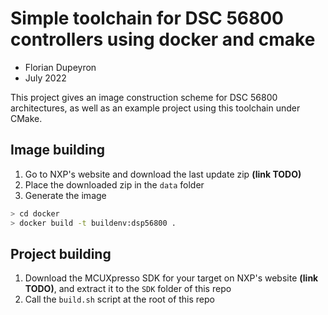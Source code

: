 Simple toolchain for DSC 56800 controllers using docker and cmake
=================================================================

- Florian Dupeyron
- July 2022

This project gives an image construction scheme for DSC 56800 architectures, as well as
an example project using this toolchain under CMake.


Image building
--------------

1. Go to NXP's website and download the last update zip **(link TODO)**
2. Place the downloaded zip in the `data` folder
3. Generate the image
```bash
> cd docker
> docker build -t buildenv:dsp56800 .
```


Project building
----------------

1. Download the MCUXpresso SDK for your target on NXP's website **(link TODO)**, and extract it to the `SDK` folder of this repo
2. Call the `build.sh` script at the root of this repo

